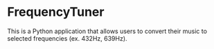 # FrequencyTuner
This is a Python application that allows users to convert their music to selected frequencies (ex. 432Hz, 639Hz).
